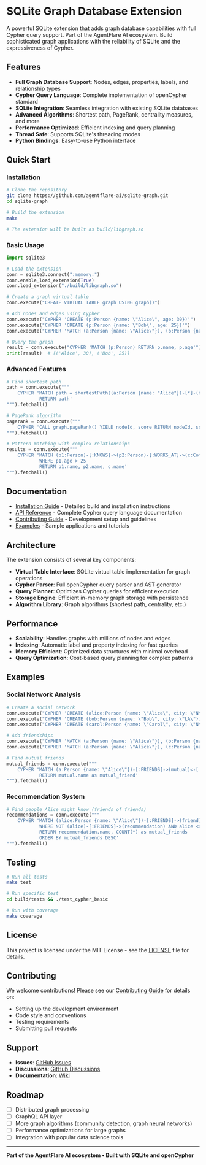 # SQLite Graph Database Extension

A powerful SQLite extension that adds graph database capabilities with full Cypher query support. Part of the AgentFlare AI ecosystem. Build sophisticated graph applications with the reliability of SQLite and the expressiveness of Cypher.

## Features

- **Full Graph Database Support**: Nodes, edges, properties, labels, and relationship types
- **Cypher Query Language**: Complete implementation of openCypher standard
- **SQLite Integration**: Seamless integration with existing SQLite databases
- **Advanced Algorithms**: Shortest path, PageRank, centrality measures, and more
- **Performance Optimized**: Efficient indexing and query planning
- **Thread Safe**: Supports SQLite's threading modes
- **Python Bindings**: Easy-to-use Python interface

## Quick Start

### Installation

```bash
# Clone the repository
git clone https://github.com/agentflare-ai/sqlite-graph.git
cd sqlite-graph

# Build the extension
make

# The extension will be built as build/libgraph.so
```

### Basic Usage

```python
import sqlite3

# Load the extension
conn = sqlite3.connect(":memory:")
conn.enable_load_extension(True)
conn.load_extension("./build/libgraph.so")

# Create a graph virtual table
conn.execute("CREATE VIRTUAL TABLE graph USING graph()")

# Add nodes and edges using Cypher
conn.execute("CYPHER 'CREATE (p:Person {name: \"Alice\", age: 30})'")
conn.execute("CYPHER 'CREATE (p:Person {name: \"Bob\", age: 25})'")
conn.execute("CYPHER 'MATCH (a:Person {name: \"Alice\"}), (b:Person {name: \"Bob\"}) CREATE (a)-[:KNOWS]->(b)'")

# Query the graph
result = conn.execute("CYPHER 'MATCH (p:Person) RETURN p.name, p.age'").fetchall()
print(result)  # [('Alice', 30), ('Bob', 25)]
```

### Advanced Features

```python
# Find shortest path
path = conn.execute("""
    CYPHER 'MATCH path = shortestPath((a:Person {name: "Alice"})-[*]-(b:Person {name: "Bob"}))
            RETURN path'
""").fetchall()

# PageRank algorithm
pagerank = conn.execute("""
    CYPHER 'CALL graph.pageRank() YIELD nodeId, score RETURN nodeId, score'
""").fetchall()

# Pattern matching with complex relationships
results = conn.execute("""
    CYPHER 'MATCH (p1:Person)-[:KNOWS]->(p2:Person)-[:WORKS_AT]->(c:Company)
            WHERE p1.age > 25
            RETURN p1.name, p2.name, c.name'
""").fetchall()
```

## Documentation

- [Installation Guide](INSTALL.md) - Detailed build and installation instructions
- [API Reference](API.md) - Complete Cypher query language documentation
- [Contributing Guide](CONTRIBUTING.md) - Development setup and guidelines
- [Examples](examples/) - Sample applications and tutorials

## Architecture

The extension consists of several key components:

- **Virtual Table Interface**: SQLite virtual table implementation for graph operations
- **Cypher Parser**: Full openCypher query parser and AST generator
- **Query Planner**: Optimizes Cypher queries for efficient execution
- **Storage Engine**: Efficient in-memory graph storage with persistence
- **Algorithm Library**: Graph algorithms (shortest path, centrality, etc.)

## Performance

- **Scalability**: Handles graphs with millions of nodes and edges
- **Indexing**: Automatic label and property indexing for fast queries
- **Memory Efficient**: Optimized data structures with minimal overhead
- **Query Optimization**: Cost-based query planning for complex patterns

## Examples

### Social Network Analysis
```python
# Create a social network
conn.execute("CYPHER 'CREATE (alice:Person {name: \"Alice\", city: \"NYC\"})'")
conn.execute("CYPHER 'CREATE (bob:Person {name: \"Bob\", city: \"LA\"})'")
conn.execute("CYPHER 'CREATE (carol:Person {name: \"Carol\", city: \"NYC\"})'")

# Add friendships
conn.execute("CYPHER 'MATCH (a:Person {name: \"Alice\"}), (b:Person {name: \"Bob\"}) CREATE (a)-[:FRIENDS]->(b)'")
conn.execute("CYPHER 'MATCH (a:Person {name: \"Alice\"}), (c:Person {name: \"Carol\"}) CREATE (a)-[:FRIENDS]->(c)'")

# Find mutual friends
mutual_friends = conn.execute("""
    CYPHER 'MATCH (a:Person {name: \"Alice\"})-[:FRIENDS]->(mutual)<-[:FRIENDS]-(b:Person {name: \"Bob\"})
            RETURN mutual.name as mutual_friend'
""").fetchall()
```

### Recommendation System
```python
# Find people Alice might know (friends of friends)
recommendations = conn.execute("""
    CYPHER 'MATCH (alice:Person {name: \"Alice\"})-[:FRIENDS]->(friend)-[:FRIENDS]->(recommendation)
            WHERE NOT (alice)-[:FRIENDS]->(recommendation) AND alice <> recommendation
            RETURN recommendation.name, COUNT(*) as mutual_friends
            ORDER BY mutual_friends DESC'
""").fetchall()
```

## Testing

```bash
# Run all tests
make test

# Run specific test
cd build/tests && ./test_cypher_basic

# Run with coverage
make coverage
```

## License

This project is licensed under the MIT License - see the [LICENSE](LICENSE) file for details.

## Contributing

We welcome contributions! Please see our [Contributing Guide](CONTRIBUTING.md) for details on:

- Setting up the development environment
- Code style and conventions
- Testing requirements
- Submitting pull requests

## Support

- **Issues**: [GitHub Issues](https://github.com/agentflare-ai/sqlite-graph/issues)
- **Discussions**: [GitHub Discussions](https://github.com/agentflare-ai/sqlite-graph/discussions)
- **Documentation**: [Wiki](https://github.com/agentflare-ai/sqlite-graph/wiki)

## Roadmap

- [ ] Distributed graph processing
- [ ] GraphQL API layer
- [ ] More graph algorithms (community detection, graph neural networks)
- [ ] Performance optimizations for large graphs
- [ ] Integration with popular data science tools

---

**Part of the AgentFlare AI ecosystem • Built with SQLite and openCypher**
